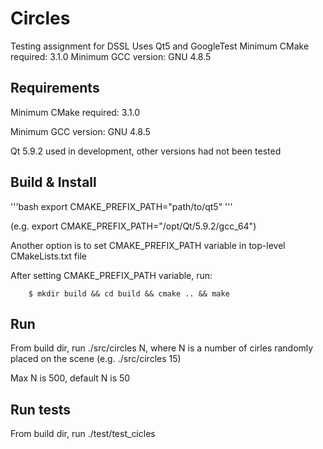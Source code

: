 Circles
=========
Testing assignment for DSSL
Uses Qt5 and GoogleTest
Minimum CMake required: 3.1.0
Minimum GCC version: GNU 4.8.5

Requirements
------------
Minimum CMake required: 3.1.0

Minimum GCC version: GNU 4.8.5

Qt 5.9.2 used in development, other versions had not been tested

Build & Install
---------------
'''bash
export CMAKE_PREFIX_PATH="path/to/qt5"
'''

(e.g. export CMAKE_PREFIX_PATH="/opt/Qt/5.9.2/gcc_64") 

Another option is to set CMAKE_PREFIX_PATH variable in top-level CMakeLists.txt file

After setting CMAKE_PREFIX_PATH variable, run:

        $ mkdir build && cd build && cmake .. && make


Run
---
From build dir, run ./src/circles N, where N is a number of cirles randomly placed on the scene (e.g. ./src/circles 15)

Max N is 500, default N is 50

Run tests
---------
From build dir, run ./test/test_cicles


